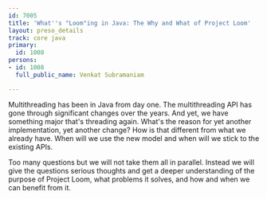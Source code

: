 ```yaml
---
id: 7005
title: 'What''s "Loom"ing in Java: The Why and What of Project Loom'
layout: preso_details
track: core java
primary:
  id: 1008
persons:
- id: 1008
  full_public_name: Venkat Subramaniam

---
```

Multithreading has been in Java from day one. The multithreading API has gone through significant changes over the years. And yet, we have something major that's threading again. What's the reason for yet another implementation, yet another change? How is that different from what we already have. When will we use the new model and when will we stick to the existing APIs.

Too many questions but we will not take them all in parallel. Instead we will give the questions serious thoughts and get a deeper understanding of the purpose of Project Loom, what problems it solves, and how and when we can benefit from it.